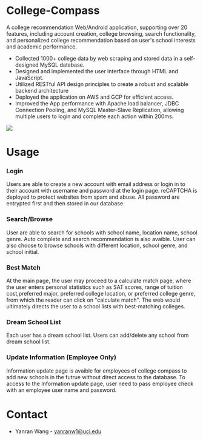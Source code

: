 # College-Compass
A college recommendation Web/Android application, supporting over 20 features, including account creation, college browsing, search functionality, and personalized college recommendation based on user's school interests and academic performance.

- Collected 1000+ college data by web scraping and stored data in a self-designed MySQL database.
- Designed and implemented the user interface through HTML and JavaScript.
- Utilized RESTful API design principles to create a robust and scalable backend architecture
- Deployed the application on AWS and GCP for efficient access. 
- Improved the App performance with Apache load balancer, JDBC Connection Pooling, and MySQL Master-Slave Replication, allowing multiple users to login and complete each action within 200ms.


![](https://github.com/yanranw1/College-Compass/assets/83220283/ea43c84f-2422-444e-ae90-aabef1468db4)

 

 

# Usage
### Login
Users are able to create a new account with email address or login in to their account with username and password at the login page. reCAPTCHA is deployed to protect websites from spam and abuse. All password are entrypted first and then stored in our database. 
### Search/Browse
User are able to search for schools with school name, location name, school genre. Auto complete and search recommendation is also avaible.
User can also choose to browse schools with different location, school genre, and school initial.
### Best Match
At the main page, the user may proceed to a calculate match page, where the user enters personal statistics such as SAT scores, range of tuition cost,preferred major, preferred college location, or preferred college genre, from which the reader can click on "calculate match". The web would ultimately directs the user to a school lists with best-matching colleges.
### Dream School List
Each user has a dream school list. Users can add/delete any school from dream school list.
### Update Information (Employee Only)
Information update page is avaible for employees of college compass to add new schools in the futrue without direct access to the database. To access to the Information update page, user need to pass employee check with an employee user name and password. 

# Contact
- Yanran Wang - yanranw1@uci.edu
